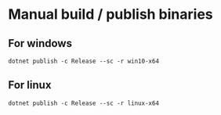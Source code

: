 # Manual build / publish binaries

## For windows

```
dotnet publish -c Release --sc -r win10-x64
```

## For linux

```
dotnet publish -c Release --sc -r linux-x64
```